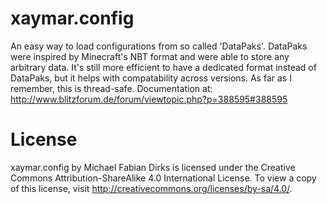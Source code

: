 xaymar.config
=======================

An easy way to load configurations from so called 'DataPaks'. DataPaks were inspired by Minecraft's NBT format and were able to store any arbitrary data. It's still more efficient to have a dedicated format instead of DataPaks, but it helps with compatability across versions. As far as I remember, this is thread-safe.
Documentation at: http://www.blitzforum.de/forum/viewtopic.php?p=388595#388595

License
=======
xaymar.config by Michael Fabian Dirks is licensed under the Creative Commons Attribution-ShareAlike 4.0 International License. To view a copy of this license, visit http://creativecommons.org/licenses/by-sa/4.0/.
